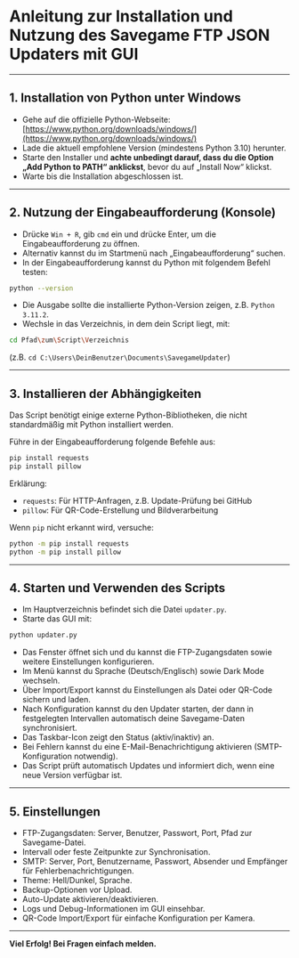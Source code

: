 # Anleitung zur Installation und Nutzung des Savegame FTP JSON Updaters mit GUI

---

## 1. Installation von Python unter Windows

* Gehe auf die offizielle Python-Webseite: [https://www.python.org/downloads/windows/](https://www.python.org/downloads/windows/)
* Lade die aktuell empfohlene Version (mindestens Python 3.10) herunter.
* Starte den Installer und **achte unbedingt darauf, dass du die Option „Add Python to PATH“ anklickst**, bevor du auf „Install Now“ klickst.
* Warte bis die Installation abgeschlossen ist.

---

## 2. Nutzung der Eingabeaufforderung (Konsole)

* Drücke `Win + R`, gib `cmd` ein und drücke Enter, um die Eingabeaufforderung zu öffnen.
* Alternativ kannst du im Startmenü nach „Eingabeaufforderung“ suchen.
* In der Eingabeaufforderung kannst du Python mit folgendem Befehl testen:

```bash
python --version
```

* Die Ausgabe sollte die installierte Python-Version zeigen, z.B. `Python 3.11.2`.
* Wechsle in das Verzeichnis, in dem dein Script liegt, mit:

```bash
cd Pfad\zum\Script\Verzeichnis
```

(z.B. `cd C:\Users\DeinBenutzer\Documents\SavegameUpdater`)

---

## 3. Installieren der Abhängigkeiten

Das Script benötigt einige externe Python-Bibliotheken, die nicht standardmäßig mit Python installiert werden.

Führe in der Eingabeaufforderung folgende Befehle aus:

```bash
pip install requests
pip install pillow
```

Erklärung:

* `requests`: Für HTTP-Anfragen, z.B. Update-Prüfung bei GitHub
* `pillow`: Für QR-Code-Erstellung und Bildverarbeitung

Wenn `pip` nicht erkannt wird, versuche:

```bash
python -m pip install requests
python -m pip install pillow
```

---

## 4. Starten und Verwenden des Scripts

* Im Hauptverzeichnis befindet sich die Datei `updater.py`.
* Starte das GUI mit:

```bash
python updater.py
```

* Das Fenster öffnet sich und du kannst die FTP-Zugangsdaten sowie weitere Einstellungen konfigurieren.
* Im Menü kannst du Sprache (Deutsch/Englisch) sowie Dark Mode wechseln.
* Über Import/Export kannst du Einstellungen als Datei oder QR-Code sichern und laden.
* Nach Konfiguration kannst du den Updater starten, der dann in festgelegten Intervallen automatisch deine Savegame-Daten synchronisiert.
* Das Taskbar-Icon zeigt den Status (aktiv/inaktiv) an.
* Bei Fehlern kannst du eine E-Mail-Benachrichtigung aktivieren (SMTP-Konfiguration notwendig).
* Das Script prüft automatisch Updates und informiert dich, wenn eine neue Version verfügbar ist.

---

## 5. Einstellungen

* FTP-Zugangsdaten: Server, Benutzer, Passwort, Port, Pfad zur Savegame-Datei.
* Intervall oder feste Zeitpunkte zur Synchronisation.
* SMTP: Server, Port, Benutzername, Passwort, Absender und Empfänger für Fehlerbenachrichtigungen.
* Theme: Hell/Dunkel, Sprache.
* Backup-Optionen vor Upload.
* Auto-Update aktivieren/deaktivieren.
* Logs und Debug-Informationen im GUI einsehbar.
* QR-Code Import/Export für einfache Konfiguration per Kamera.

---

**Viel Erfolg! Bei Fragen einfach melden.**
